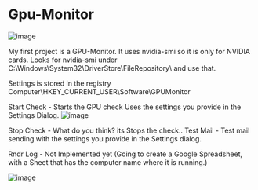 # Gpu-Monitor
![image](https://user-images.githubusercontent.com/35293441/213869750-b99d7018-500b-42bd-8368-315bdbd757ac.png)

My first project is a GPU-Monitor. 
It uses nvidia-smi so it is only for NVIDIA cards.
Looks for nvidia-smi under C:\Windows\System32\DriverStore\FileRepository\ and use that.

Settings is stored in the registry
Computer\HKEY_CURRENT_USER\Software\GPUMonitor

Start Check - Starts the GPU check 
Uses the settings you provide in the Settings Dialog.
![image](https://user-images.githubusercontent.com/35293441/213870025-bcdd3836-7439-47a1-b9e9-f9efdf3c83ee.png)

Stop Check - What do you think? its Stops the check..
Test Mail - Test mail sending with the settings you provide in the Settings dialog.


Rndr Log - Not Implemented yet (Going to create a Google Spreadsheet, with a Sheet that has the computer name where it is running.)

![image](https://user-images.githubusercontent.com/35293441/213870527-93b216dc-029f-4ca5-b082-b2507f5eaabd.png)


